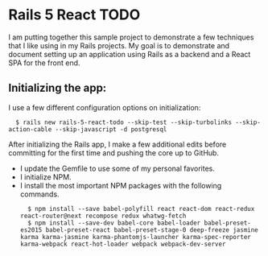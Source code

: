 # Rails 5 React TODO

I am putting together this sample project to demonstrate a few techniques that I like using in my Rails projects. My goal is to demonstrate and document setting up an application using Rails as a backend and a React SPA for the front end.

## Initializing the app:

I use a few different configuration options on initialization:

```
  $ rails new rails-5-react-todo --skip-test --skip-turbolinks --skip-action-cable --skip-javascript -d postgresql
```

After initializing the Rails app, I make a few additional edits before committing for the first time and pushing the core up to GitHub.

  - I update the Gemfile to use some of my personal favorites.
  - I initialize NPM.
  - I install the most important NPM packages with the following commands.
    ```
      $ npm install --save babel-polyfill react react-dom react-redux react-router@next recompose redux whatwg-fetch
      $ npm install --save-dev babel-core babel-loader babel-preset-es2015 babel-preset-react babel-preset-stage-0 deep-freeze jasmine karma karma-jasmine karma-phantomjs-launcher karma-spec-reporter karma-webpack react-hot-loader webpack webpack-dev-server
    ```

